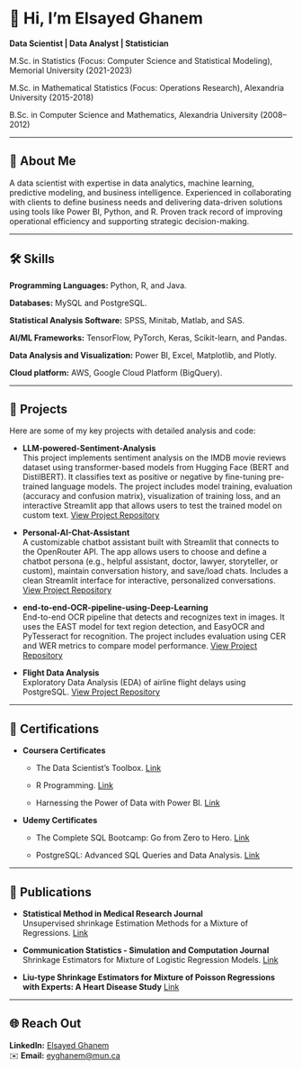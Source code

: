 # 👋 Hi, I’m Elsayed Ghanem
**Data Scientist | Data Analyst | Statistician**

M.Sc. in Statistics (Focus: Computer Science  and Statistical Modeling), Memorial University (2021-2023)

M.Sc. in Mathematical Statistics (Focus: Operations Research), Alexandria University (2015-2018)

B.Sc. in Computer Science and Mathematics, Alexandria University (2008–2012)

---

## 🔭 About Me  

A data scientist with expertise in data analytics, machine learning, predictive modeling, and business intelligence.
Experienced in collaborating with clients to define business needs and delivering data-driven solutions using tools like Power BI, Python, and R. Proven track record of improving operational efficiency and supporting strategic decision-making.

---

## 🛠️ Skills  

**Programming Languages:** Python, R, and Java. 

**Databases:** MySQL and PostgreSQL. 

**Statistical Analysis Software:** SPSS, Minitab, Matlab, and SAS. 

**AI/ML Frameworks:** TensorFlow, PyTorch, Keras, Scikit-learn, and Pandas. 

**Data Analysis and Visualization:** Power BI, Excel, Matplotlib, and Plotly. 

**Cloud platform:**  AWS, Google Cloud Platform (BigQuery).

---
## 🚀 Projects

Here are some of my key projects with detailed analysis and code:

- **LLM-powered-Sentiment-Analysis**  
  This project implements sentiment analysis on the IMDB movie reviews dataset using transformer-based models from Hugging Face (BERT and DistilBERT). It classifies text as positive or negative by fine-tuning pre-trained language models. The project includes model training, evaluation (accuracy and confusion matrix), visualization of training loss, and an interactive Streamlit app that allows users to test the trained model on custom text.
  [View Project Repository](https://github.com/ElsayedGhanem/LLM-powered-Sentiment-Analysis)

- **Personal-AI-Chat-Assistant**  
  A customizable chatbot assistant built with Streamlit that connects to the OpenRouter API. The app allows users to choose and define a chatbot persona (e.g., helpful assistant, doctor, lawyer, storyteller, or custom), maintain conversation history, and save/load chats. Includes a clean Streamlit interface for interactive, personalized conversations.
  [View Project Repository](https://github.com/ElsayedGhanem/Personal-AI-Chat-Assistant)

- **end-to-end-OCR-pipeline-using-Deep-Learning**  
  End-to-end OCR pipeline that detects and recognizes text in images. It uses the EAST model for text region detection, and EasyOCR and PyTesseract for recognition. The project includes evaluation using CER and WER metrics to compare model performance.
  [View Project Repository](https://github.com/ElsayedGhanem/end-to-end-OCR-pipeline-using-Deep-Learning)
 
- **Flight Data Analysis**  
  Exploratory Data Analysis (EDA) of airline flight delays using PostgreSQL.
  [View Project Repository](https://github.com/ElsayedGhanem/Flight-data-analysis)
---

## 📜 Certifications

- **Coursera Certificates**  
  - The Data Scientist’s Toolbox.
  [Link](https://www.coursera.org/account/accomplishments/verify/ARQJZJGSVJXM)

  - R Programming.
  [Link](https://www.coursera.org/account/accomplishments/verify/57CN9QAJU5PY)

  - Harnessing the Power of Data with Power BI.
  [Link](https://www.coursera.org/account/accomplishments/verify/J9EWXUSZ6JZA)

- **Udemy Certificates**  
  - The Complete SQL Bootcamp: Go from Zero to Hero.
  [Link](https://udemy-certificate.s3.amazonaws.com/pdf/UC-3f780c4c-c985-4349-84cb-40fe97c42874.pdf)

  - PostgreSQL: Advanced SQL Queries and Data Analysis.
  [Link](https://udemy-certificate.s3.amazonaws.com/pdf/UC-570a2a07-00fa-40c6-805a-47e7dcff5466.pdf)

---

## 📝 Publications

- **Statistical Method in Medical Research Journal**  
  Unsupervised shrinkage Estimation Methods for a Mixture of Regressions.
  [Link](https://journals.sagepub.com/doi/full/10.1177/09622802241259175)

- **Communication Statistics - Simulation and Computation Journal**  
  Shrinkage Estimators for Mixture of Logistic Regression Models.
  [Link](https://www.tandfonline.com/doi/full/10.1080/03610918.2024.2443195)

- **Liu-type Shrinkage Estimators for Mixture of Poisson Regressions with Experts: A Heart Disease Study**
[Link](https://arxiv.org/abs/2309.05838)

---

## 🌐 Reach Out 

**LinkedIn:** [Elsayed Ghanem](https://www.linkedin.com/in/elsayed-ghanem-0608aa192/)  
✉️ **Email:** eyghanem@mun.ca 


